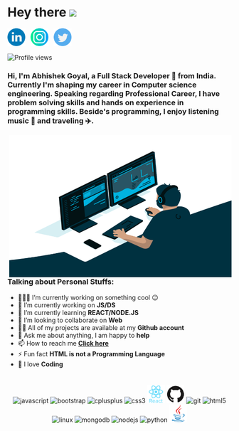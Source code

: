 # Hey there <img src="https://media.giphy.com/media/hvRJCLFzcasrR4ia7z/giphy.gif" width="25px">
<a  href="https://www.linkedin.com/in/abhishek-goyal-338124168"><img src="https://github.com/abhishekgl650/abhishekgl650/blob/master/logo/linkedin.png" width="40" /></a> &nbsp; 
<a  href="https://www.instagram.com/abhishekk_goyal/"><img src="https://github.com/abhishekgl650/abhishekgl650/blob/master/logo/instagram.png" width="40" /></a> &nbsp; 
<a  href="https://twitter.com/Abhishe87760613"><img src="https://github.com/abhishekgl650/abhishekgl650/blob/master/logo/twitter.png" width="40" /></a>

![Profile views](https://visitor-badge.glitch.me/badge?page_id=abhishekgl650.abhishekgl650)

### Hi, I'm Abhishek Goyal, a Full Stack Developer 🚀 from India. Currently I'm shaping my career in Computer science engineering. Speaking regarding Professional Career, I have problem solving skills and hands on experience in programming skills. Beside's programming, I enjoy listening music 🎵 and traveling ✈️.

 <img align="right" alt="GIF" src="code.gif" width="500" height="320" />

### Talking about Personal Stuffs:

- 👨🏽‍💻 I’m currently working on something cool :wink:
- 🔭 I’m currently working on **JS/DS**
- 🌱 I’m currently learning **REACT/NODE.JS**
- 👯 I’m looking to collaborate on **Web**
- 👨‍💻 All of my projects are available at my **Github account** 
- 💬 Ask me about anything, I am happy to **help**
- 📫 How to reach me **[Click here](https://www.linkedin.com/in/abhishek-goyal-338124168)**
- ⚡ Fun fact **HTML is not a Programming Language**
 - 💙 I love **Coding**

<h1 align="center"></h1>

<p align="center">
  <img src="https://devicons.github.io/devicon/devicon.git/icons/javascript/javascript-original.svg" alt="javascript" width="40" height="40"/> 
  <img src="https://devicons.github.io/devicon/devicon.git/icons/bootstrap/bootstrap-plain.svg" alt="bootstrap" width="40" height="40"/> 
  <img src="https://devicons.github.io/devicon/devicon.git/icons/cplusplus/cplusplus-original.svg" alt="cplusplus" width="40" height="40"/>
  <img src="https://devicons.github.io/devicon/devicon.git/icons/css3/css3-original-wordmark.svg" alt="css3" width="40" height="40"/> 
  <img src="https://github.com/devicons/devicon/blob/master/icons/react/react-original-wordmark.svg" alt="React" width="40" height="40"/> 
  <img src="https://github.com/devicons/devicon/blob/master/icons/github/github-original.svg" alt="github" width="40" height="40"/> 
  <img src="https://www.vectorlogo.zone/logos/git-scm/git-scm-icon.svg" alt="git" width="40" height="40"/>
  <img src="https://devicons.github.io/devicon/devicon.git/icons/html5/html5-original-wordmark.svg" alt="html5" width="40" height="40"/> 
  <img src="https://devicons.github.io/devicon/devicon.git/icons/linux/linux-original.svg" alt="linux" width="40" height="40"/> 
  <img src="https://devicons.github.io/devicon/devicon.git/icons/mongodb/mongodb-original-wordmark.svg" alt="mongodb" width="40" height="40"/>
  <img src="https://devicons.github.io/devicon/devicon.git/icons/nodejs/nodejs-original-wordmark.svg" alt="nodejs" width="40" height="40"/>
  <img src="https://devicons.github.io/devicon/devicon.git/icons/python/python-original.svg" alt="python" width="40" height="40"/>
  <img src="https://github.com/devicons/devicon/blob/master/icons/java/java-original.svg" alt="java" width="40" height="40"/>
</p>



